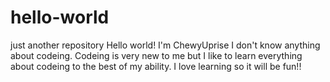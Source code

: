 # hello-world
just another repository
Hello world!  I'm ChewyUprise I don't know anything about codeing.  Codeing is very new to me but I like to learn everything about codeing to the best of my ability.  I love learning so it will be fun!!  
